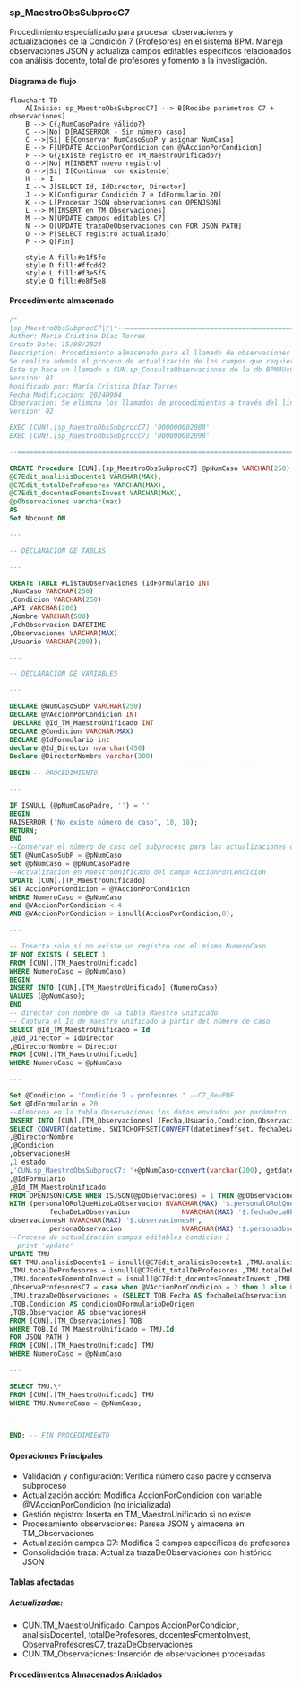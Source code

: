 

### sp_MaestroObsSubprocC7

Procedimiento especializado para procesar observaciones y actualizaciones de la Condición 7 (Profesores) en el sistema BPM. Maneja observaciones JSON y actualiza campos editables específicos relacionados con análisis docente, total de profesores y fomento a la investigación.

#### Diagrama de flujo

```mermaid
flowchart TD
    A[Inicio: sp_MaestroObsSubprocC7] --> B[Recibe parámetros C7 + observaciones]
    B --> C{¿NumCasoPadre válido?}
    C -->|No| D[RAISERROR - Sin número caso]
    C -->|Sí| E[Conservar NumCasoSubP y asignar NumCaso]
    E --> F[UPDATE AccionPorCondicion con @VAccionPorCondicion]
    F --> G{¿Existe registro en TM_MaestroUnificado?}
    G -->|No| H[INSERT nuevo registro]
    G -->|Sí| I[Continuar con existente]
    H --> I
    I --> J[SELECT Id, IdDirector, Director]
    J --> K[Configurar Condición 7 e IdFormulario 20]
    K --> L[Procesar JSON observaciones con OPENJSON]
    L --> M[INSERT en TM_Observaciones]
    M --> N[UPDATE campos editables C7]
    N --> O[UPDATE trazaDeObservaciones con FOR JSON PATH]
    O --> P[SELECT registro actualizado]
    P --> Q[Fin]
    
    style A fill:#e1f5fe
    style D fill:#ffcdd2
    style L fill:#f3e5f5
    style Q fill:#e8f5e8

```
#### Procedimiento almacenado
```sql
/*
|sp_MaestroObsSubprocC7|/\*--=================================================================================================================================================================
Author: María Cristina Díaz Torres
Create Date: 15/08/2024
Description: Procedimiento almacenado para el llamado de observaciones de los subprocesos (c/u de las condiciones) y realizar almacenamiento en TM_Observaciones
Se realiza además el proceso de actualización de los campos que requiera actualizar en cada condición en TM_MaestroUnificado
Este sp hace un llamado a CUN.sp_ConsultaObservaciones de la db BPM4UsCun
Version: 01
Modificado por: María Cristina Díaz Torres
Fecha Modificacion: 20240904
Observacion: Se elimina los llamados de procedimientos a través del link server.
Version: 02

EXEC [CUN].[sp_MaestroObsSubprocC7] '000000002088'
EXEC [CUN].[sp_MaestroObsSubprocC7] '000000002098'

--=================================================================================================================================================================\*/

CREATE Procedure [CUN].[sp_MaestroObsSubprocC7] @pNumCaso VARCHAR(250), @pNumCasoPadre varchar(250), @pAccionPorCondicion varchar(max),
@C7Edit_analisisDocente1 VARCHAR(MAX),
@C7Edit_totalDeProfesores VARCHAR(MAX),
@C7Edit_docentesFomentoInvest VARCHAR(MAX),
@pObservaciones varchar(max)
AS
Set Nocount ON

---

-- DECLARACION DE TABLAS

---

CREATE TABLE #ListaObservaciones (IdFormulario INT
,NumCaso VARCHAR(250)
,Condicion VARCHAR(250)
,API VARCHAR(200)
,Nombre VARCHAR(500)
,FchObservacion DATETIME
,Observaciones VARCHAR(MAX)
,Usuario VARCHAR(200));

---

-- DECLARACION DE VARIABLES

---

DECLARE @NumCasoSubP VARCHAR(250)
DECLARE @VAccionPorCondicion INT  
 DECLARE @Id_TM_MaestroUnificado INT
DECLARE @Condicion VARCHAR(MAX)
DECLARE @IdFormulario int
declare @Id_Director nvarchar(450)
Declare @DirectorNombre varchar(300)
--------------------------------------------------------------
BEGIN -- PROCEDIMIENTO

---

IF ISNULL (@pNumCasoPadre, '') = ''
BEGIN
RAISERROR ('No existe número de caso', 18, 18);
RETURN;
END
--Conservar el número de caso del subproceso para las actualizaciones de campos editables
SET @NumCasoSubP = @pNumCaso
set @pNumCaso = @pNumCasoPadre
--Actualización en MaestroUnificado del campo AccionPorCondicion
UPDATE [CUN].[TM_MaestroUnificado]
SET AccionPorCondicion = @VAccionPorCondicion
WHERE NumeroCaso = @pNumCaso
and @VAccionPorCondicion < 4
AND @VAccionPorCondicion > isnull(AccionPorCondicion,0);

---

-- Inserta solo si no existe un registro con el mismo NumeroCaso
IF NOT EXISTS ( SELECT 1
FROM [CUN].[TM_MaestroUnificado]
WHERE NumeroCaso = @pNumCaso)
BEGIN
INSERT INTO [CUN].[TM_MaestroUnificado] (NumeroCaso)
VALUES (@pNumCaso);
END
-- director con nombre de la tabla Maestro unificado
-- Captura el Id de maestro unificado a partir del número de caso
SELECT @Id_TM_MaestroUnificado = Id
,@Id_Director = IdDirector
,@DirectorNombre = Director
FROM [CUN].[TM_MaestroUnificado]
WHERE NumeroCaso = @pNumCaso

---

Set @Condicion = 'Condición 7 - profesores ' --C7_RevPDF
Set @IdFormulario = 20
--Almacena en la tabla Observaciones los datos enviados por parámetro
INSERT INTO [CUN].[TM_Observaciones] (Fecha,Usuario,Condicion,Observacion,Estado,Auditoria,IdFormulario,Id_TM_MaestroUnificado)
SELECT CONVERT(datetime, SWITCHOFFSET(CONVERT(datetimeoffset, fechaDeLaObservacion), DATENAME(TzOffset, SYSDATETIMEOFFSET())))
,@DirectorNombre
,@Condicion
,observacionesH
,1 estado
,'CUN.sp_MaestroObsSubprocC7: '+@pNumCaso+convert(varchar(200), getdate(), 121) Auditoria
,@IdFormulario
,@Id_TM_MaestroUnificado
FROM OPENJSON(CASE WHEN ISJSON(@pObservaciones) = 1 THEN @pObservaciones ELSE '[]' END) --valida que el campo C.Valor sea un JSON
WITH (personalORolQueHizoLaObservacion NVARCHAR(MAX) '$.personalORolQueHizoLaObservacion',
  		  fechaDeLaObservacion             NVARCHAR(MAX) '$.fechaDeLaObservacion',
observacionesH NVARCHAR(MAX) '$.observacionesH',
  		  personaObservacion               NVARCHAR(MAX) '$.personaObservacion')
--Proceso de actualización campos editables condicion 1
--print 'update'
UPDATE TMU
SET TMU.analisisDocente1 = isnull(@C7Edit_analisisDocente1 ,TMU.analisisDocente1 )
,TMU.totalDeProfesores = isnull(@C7Edit_totalDeProfesores ,TMU.totalDeProfesores )
,TMU.docentesFomentoInvest = isnull(@C7Edit_docentesFomentoInvest ,TMU.docentesFomentoInvest )
,ObservaProfesoresC7 = case when @VAccionPorCondicion = 2 then 1 else 0 end
,TMU.trazaDeObservaciones = (SELECT TOB.Fecha AS fechaDeLaObservacion
,TOB.Condicion AS condicionOFormularioDeOrigen
,TOB.Observacion AS observacionesH
FROM [CUN].[TM_Observaciones] TOB
WHERE TOB.Id_TM_MaestroUnificado = TMU.Id
FOR JSON PATH )
FROM [CUN].[TM_MaestroUnificado] TMU
WHERE NumeroCaso = @pNumCaso

---

SELECT TMU.\*
FROM [CUN].[TM_MaestroUnificado] TMU
WHERE TMU.NumeroCaso = @pNumCaso;

---

END; -- FIN PROCEDIMIENTO

```
#### Operaciones Principales

- Validación y configuración: Verifica número caso padre y conserva subproceso
- Actualización acción: Modifica AccionPorCondicion con variable @VAccionPorCondicion (no inicializada)
- Gestión registro: Inserta en TM_MaestroUnificado si no existe
- Procesamiento observaciones: Parsea JSON y almacena en TM_Observaciones
- Actualización campos C7: Modifica 3 campos específicos de profesores
- Consolidación traza: Actualiza trazaDeObservaciones con histórico JSON

#### Tablas afectadas

##### Actualizadas:

- CUN.TM_MaestroUnificado: Campos AccionPorCondicion, analisisDocente1, totalDeProfesores, docentesFomentoInvest, ObservaProfesoresC7, trazaDeObservaciones
- CUN.TM_Observaciones: Inserción de observaciones procesadas

#### Procedimientos Almacenados Anidados